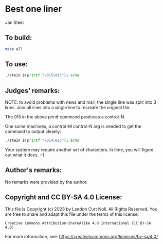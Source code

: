 # Best one liner

Jan Stein

## To build:

```sh
make all
```

## To use:

```sh
./stein $(printf "\015\015"); echo
```

## Judges' remarks:

NOTE: to avoid problems with news and mail, the single line was split
into 3 lines.  Join all lines into a single line to recreate
the original file.


The 015 in the above printf command produces a control-N.

One some machines, a control-M control-N arg is needed
to get the command to output cleanly:

```sh
./stein $(printf "\014\015"); echo
```

Your system may require another set of characters.
In time, you will figure out what it does. :-)

## Author's remarks:

No remarks were provided by the author.

## Copyright and CC BY-SA 4.0 License:

This file is Copyright (c) 2023 by Landon Curt Noll.  All Rights Reserved.
You are free to share and adapt this file under the terms of this license:

    Creative Commons Attribution-ShareAlike 4.0 International (CC BY-SA 4.0)

For more information, see: https://creativecommons.org/licenses/by-sa/4.0/
